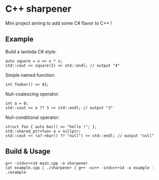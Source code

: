 C++ sharpener
==============

Mini project aiming to add some C# flavor to C++ !

Example
-------

Build a lambda C# style:

	auto square = x => x * x;
	std::cout << square(2) << std::endl; // output "4"
	
Simple named function:

	int foobar() => 42;

Null-coalescing operator:

	int a = 0;
	std::cout << a ?? 3 << std::endl; // output "3" 

Null-conditional operator:

	struct foo { auto bar() => "hello !"; };
	std::shared_ptr<foo> a = nullptr;
	std::cout << (a?->bar() ?? "null") << std::endl; // output "null"
	
Build & Usage
------------

	g++ -std=c++14 main.cpp -o sharpener
	cat example.cpp | ./sharpener | g++ -xc++ -std=c++14 -o example -
	./example
